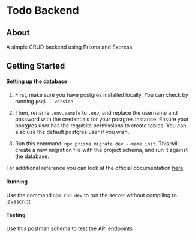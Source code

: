 # Todo Backend

## About

A simple CRUD backend using Prisma and Express

## Getting Started

#### Setting up the database

1. First, make sure you have postgres installed locally. You can check by running `psql --version`

2. Then, rename `.env.sample` to `.env`, and replace the username and password with the credentials for your postgres instance. Ensure your postgres user has the requisite permissions to create tables. You can also use the default postgres user if you wish.

3. Run this command: `npx prisma migrate dev --name init`. This will create a new migration file with the project schema, and run it against the database.

For additional reference you can look at the official documentation [here](https://www.prisma.io/docs/getting-started/setup-prisma/start-from-scratch/relational-databases/using-prisma-migrate-typescript-postgresql)

#### Running

Use the command `npm run dev` to run the server without compiling to javascript

#### Testing

Use [this](https://cloudy-star-256114.postman.co/workspace/Team-Workspace~e2b1dcb9-cc83-40fd-83c8-b2f054e4073b/collection/13575361-06472c82-d0bd-4e44-b79b-7c9041968e18?action=share&creator=13575361) postman schema to test the API endpoints
